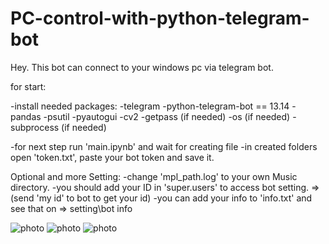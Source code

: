 # PC-control-with-python-telegram-bot
Hey. This bot can connect to your windows pc via telegram bot.

for start:

-install needed packages:
  -telegram
  -python-telegram-bot == 13.14
  -pandas
  -psutil
  -pyautogui
  -cv2
  -getpass (if needed)
  -os (if needed)
  -subprocess (if needed)

-for next step run 'main.ipynb' and wait for creating file
-in created folders open 'token.txt', paste your bot token and save it.

Optional and more Setting:
-change 'mpl_path.log' to your own Music directory.
-you should add your ID in 'super.users' to access bot setting. => (send 'my id' to bot to get your id)
-you can add your info to 'info.txt' and see that on => setting\bot info

![photo](https://github.com/Hanitorbti/pc-remote-control-using-telegram-bot/blob/main/Screenshot%20(83).png)
![photo](https://github.com/Hanitorbti/pc-remote-control-using-telegram-bot/blob/main/Screenshot%20(84).png)
![photo](https://github.com/Hanitorbti/pc-remote-control-using-telegram-bot/blob/main/photo_2024-03-09_19-01-48.jpg)
